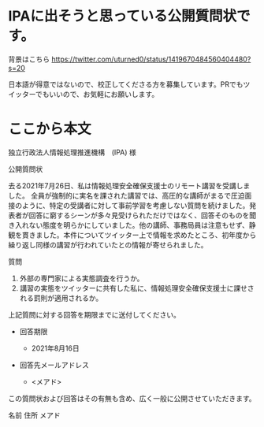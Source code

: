 # IPAに出そうと思っている公開質問状です。

背景はこちら https://twitter.com/uturned0/status/1419670484560404480?s=20

日本語が得意ではないので、校正してくださる方を募集しています。PRでもツイッターでもいいので、お気軽にお願いします。



# ここから本文


独立行政法人情報処理推進機構　(IPA) 様

公開質問状

去る2021年7月26日、私は情報処理安全確保支援士のリモート講習を受講しました。
全員が強制的に実名を課された講習では、高圧的な講師がまるで圧迫面接のように、特定の受講者に対して事前学習を考慮しない質問を続けました。発表者が回答に窮するシーンが多々見受けられただけではなく、回答そのものを聞き入れない態度を明らかにしていました。他の講師、事務局員は注意もせず、静観を貫きました。本件についてツイッター上で情報を求めたところ、初年度から繰り返し同様の講習が行われていたとの情報が寄せられました。

質問

1. 外部の専門家による実態調査を行うか。
2. 講習の実態をツイッターに共有した私に、情報処理安全確保支援士に課せされる罰則が適用されるか。

上記質問に対する回答を期限までに送付してください。

- 回答期限
    - 2021年8月16日

- 回答先メールアドレス
    - <メアド>

この質問状および回答はその有無も含め、広く一般に公開させていただきます。


名前
住所
メアド
